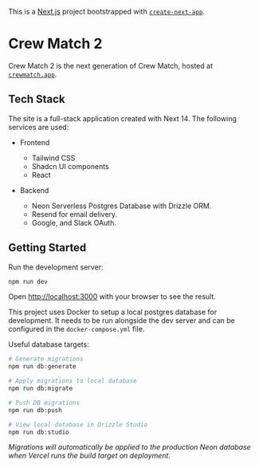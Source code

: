 This is a [Next.js](https://nextjs.org/) project bootstrapped with [`create-next-app`](https://github.com/vercel/next.js/tree/canary/packages/create-next-app).

# Crew Match 2

Crew Match 2 is the next generation of Crew Match, hosted at [`crewmatch.app`](https://crewmatch.app).

## Tech Stack

The site is a full-stack application created with Next 14. The following services are used:

-   Frontend

    -   Tailwind CSS
    -   Shadcn UI components
    -   React

-   Backend
    -   Neon Serverless Postgres Database with Drizzle ORM.
    -   Resend for email delivery.
    -   Google, and Slack OAuth.

## Getting Started

Run the development server:

```bash
npm run dev
```

Open [http://localhost:3000](http://localhost:3000) with your browser to see the result.

This project uses Docker to setup a local postgres database for development. It needs to be run alongside the dev server and can be configured in the `docker-compose.yml` file.

Useful database targets:

```bash
# Generate migrations
npm run db:generate

# Apply migrations to local database
npm run db:migrate

# Push DB migrations
npm run db:push

# View local database in Drizzle Studio
npm run db:studio
```

_Migrations will automatically be applied to the production Neon database when Vercel runs the build target on deployment._
